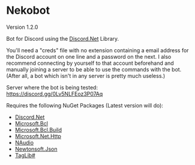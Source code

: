 # Nekobot
Version 1.2.0

Bot for Discord using the [Discord.Net](https://github.com/RogueException/Discord.Net) Library.

You'll need a "creds" file with no extension containing a email address for the Discord account on one line and a password on the next. I also recommend connecting by yourself to that account beforehand and manually joining a server to be able to use the commands with the bot. (After all, a bot which isn't in any server is pretty much useless.)

Server where the bot is being tested: https://discord.gg/0Lv5NLFEoz3P07Aq

Requires the following NuGet Packages (Latest version will do):
- [Discord.Net](https://www.nuget.org/packages/Discord.Net/)
- [Microsoft.Bcl](https://www.nuget.org/packages/Microsoft.Bcl)
- [Microsoft.Bcl.Build](https://www.nuget.org/packages/Microsoft.Bcl.Build)
- [Microsoft.Net.Http](https://www.nuget.org/packages/Microsoft.Net.Http/)
- [NAudio](https://www.nuget.org/packages/NAudio)
- [Newtonsoft.Json](https://www.nuget.org/packages/Newtonsoft.Json)
- [TagLib#](https://www.nuget.org/packages/taglib)
